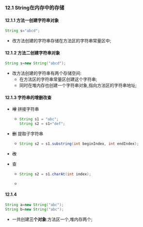 ### 12.1 String在内存中的存储



#### 12.1.1 方法一创建字符串对象

```Java
String s="abcd";
```

* 改方法创建的字符串存储在方法区的字符串常量区中;

#### 12.1.2 方法二创建字符串对象

```Java
String s=new String("abcd");
```

* 改方法创建的字符串有两个存储空间:
  * 在方法区的字符串常量区创建这个字符串;
  * 同时在堆内存也创建一个字符串对象,指向方法区的字符串地址;

#### 12.1.3 字符串的增删改查

* ~~增~~		拼接字符串

  * ```Java
    String s1 = "abc";
    String s2 = s1+"def";
    ```


* ~~删~~ 	  提取子字符串


  * ```Java
    String s2 = s1.substring(int beginIndex, int endIndex);
    ```

* ~~改~~

* 查

  * ```Java
    String s2 = s1.charAt(int index);
    
    ```

  * 



#### 12.1.4 

```Java
String a=new String("abc");
String b=new String("abc");
```

* 一共创建**三个对象**:方法区一个,堆内存两个;



